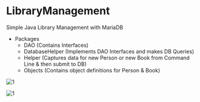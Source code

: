 # LibraryManagement
Simple Java Library Management with MariaDB

- Packages
  - DAO (Contains Interfaces)
  - DatabaseHelper (Implements DAO Interfaces and makes DB Queries)
  - Helper (Captures data for new Person or new Book from Command Line & then submit to DB)
  - Objects (Contains object definitions for Person & Book)


![1](https://github.com/pandyama/LibraryManagement/blob/master/s1.JPEG)

![1](https://github.com/pandyama/LibraryManagement/blob/master/s2.JPEG)

